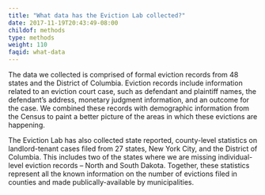 ```yaml
---
title: "What data has the Eviction Lab collected?"
date: 2017-11-19T20:43:49-08:00
childof: methods
type: methods
weight: 110
faqid: what-data
---
```

The data we collected is comprised of formal eviction records from 48 states and the District of Columbia. Eviction records include information related to an eviction court case, such as defendant and plaintiff names, the defendant’s address, monetary judgment information, and an outcome for the case. We combined these records with demographic information from the Census to paint a better picture of the areas in which these evictions are happening. 

The Eviction Lab has also collected state reported, county-level statistics on landlord-tenant cases filed from 27 states, New York City, and the District of Columbia. This includes two of the states where we are missing individual-level eviction records – North and South Dakota. Together, these statistics represent all the known information on the number of evictions filed in counties and made publically-available by municipalities.
